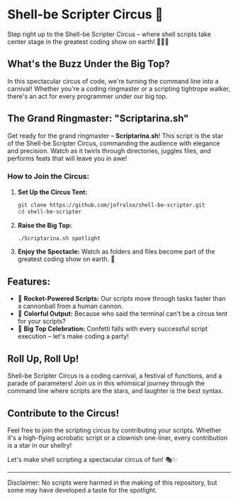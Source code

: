 # Shell-be Scripter Circus 🎪

Step right up to the Shell-be Scripter Circus – where shell scripts take center stage in the greatest coding show on earth! 🚀🤹‍♀️

## What's the Buzz Under the Big Top?

In this spectacular circus of code, we're turning the command line into a carnival! Whether you're a coding ringmaster or a scripting tightrope walker, there's an act for every programmer under our big top.

## The Grand Ringmaster: "Scriptarina.sh"

Get ready for the grand ringmaster – **Scriptarina.sh**! This script is the star of the Shell-be Scripter Circus, commanding the audience with elegance and precision. Watch as it twirls through directories, juggles files, and performs feats that will leave you in awe!

### How to Join the Circus:

1. **Set Up the Circus Tent:**
   ```bash
   git clone https://github.com/jofralso/shell-be-scripter.git
   cd shell-be-scripter
   ```

2. **Raise the Big Top:**
   ```bash
   ./Scriptarina.sh spotlight
   ```

3. **Enjoy the Spectacle:**
   Watch as folders and files become part of the greatest coding show on earth. 🎉

## Features:

- 🚀 **Rocket-Powered Scripts:** Our scripts move through tasks faster than a cannonball from a human cannon.
- 🌈 **Colorful Output:** Because who said the terminal can't be a circus tent for your scripts?
- 🎪 **Big Top Celebration:** Confetti falls with every successful script execution – let's make coding a party!

## Roll Up, Roll Up!

Shell-be Scripter Circus is a coding carnival, a festival of functions, and a parade of parameters! Join us in this whimsical journey through the command line where scripts are the stars, and laughter is the best syntax.

## Contribute to the Circus!

Feel free to join the scripting circus by contributing your scripts. Whether it's a high-flying acrobatic script or a clownish one-liner, every contribution is a star in our shellry!

Let's make shell scripting a spectacular circus of fun! 🎭✨

---

Disclaimer: No scripts were harmed in the making of this repository, but some may have developed a taste for the spotlight.
